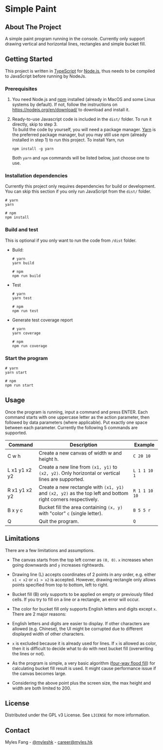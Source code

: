 # Simple Paint

## About The Project

A simple paint program running in the console. Currently only support drawing vertical and horizontal lines, rectangles and simple bucket fill.

## Getting Started

This project is written in [TypeScript](https://www.typescriptlang.org/) for [Node.js](https://nodejs.org/), thus needs to be compiled to JavaScript before running by NodeJs.

### Prerequisites

1. You need Node.js and [npm](https://www.npmjs.com/) installed (already in MacOS and some Linux systems by default). If not, follow the instructions on https://nodejs.org/en/download/ to download and install it.

2. Ready-to-use Javascript code is included in the `dist/` folder. To run it directly, skip to step 3.  
   To build the code by yourself, you will need a package manager. [Yarn](https://yarnpkg.com/) is the preferred package manager, but you may still use npm (already installed in step 1) to run this project. To install Yarn, run
   ```
   npm install -g yarn
   ```
   Both `yarn` and `npm` commands will be listed below, just choose one to use.

### Installation dependencies

Currently this project only requires dependencies for build or development. You can skip this section if you only run JavaScript from the `dist/` folder.

```
# yarn
yarn

# npm
npm install
```

### Build and test

This is optional if you only want to run the code from `/dist` folder.

- Build:

  ```
  # yarn
  yarn build

  # npm
  npm run build
  ```

- Test

  ```
  # yarn
  yarn test

  # npm
  npm run test
  ```

- Generate test coverage report

  ```
  # yarn
  yarn coverage

  # npm
  npm run coverage
  ```

### Start the program

```
# yarn
yarn start

# npm
npm run start
```

## Usage

Once the program is running, input a command and press ENTER. Each command starts with one uppercase letter as the action parameter, then followed by data parameters (where applicable). Put exactly one space between each parameter.
Currently the following 5 commands are supported.

| Command       | Description                                                                                                  | Example       |
| ------------- | ------------------------------------------------------------------------------------------------------------ | ------------- |
| C w h         | Create a new canvas of width w and height h.                                                                 | `C 20 10`     |
| L x1 y1 x2 y2 | Create a new line from `(x1, y1)` to `(x2, y2)`. Only horizontal or vertical lines are supported.            | `L 1 1 10 1`  |
| R x1 y1 x2 y2 | Create a new rectangle with `(x1, y1)` and `(x2, y2)` as the top left and bottom right corners respectively. | `R 1 1 10 10` |
| B x y c       | Bucket fill the area containing `(x, y)` with "color" `c` (single letter).                                   | `B 5 5 r`     |
| Q             | Quit the program.                                                                                            | `Q`           |

## Limitations

There are a few limitations and assumptions.

- The canvas starts from the top left corner as `(0, 0)`. `x` increases when going downwards and `y` increases rightwards.

- Drawing line (L) accepts coordinates of 2 points in any order, e.g. either `x1 < x2` or `x1 > x2` is accepted. However, drawing rectangle only allows points specified from top to bottom, left to right.

- Bucket fill (B) only supports to be applied on empty or previously filled cells. If you try to fill on a line or a rectangle, an error will occur.

- The color for bucket fill only supports English letters and digits except `x`. There are 2 major reasons:

- English letters and digits are easier to display. If other characters are allowed (e.g. Chinese), the UI might be corrupted due to different displayed width of other characters.

- `x` is excluded because it is already used for lines. If `x` is allowed as color, then it is difficult to decide what to do with next bucket fill (overwriting the lines or not).

- As the program is simple, a very basic algorithm ([four-way flood fill](https://en.wikipedia.org/wiki/Flood_fill)) for calculating bucket fill result is used. It might cause performance issue if the canvas becomes large.

- Considering the above point plus the screen size, the max height and width are both limited to 200.

## License

Distributed under the GPL v3 License. See `LICENSE` for more information.

## Contact

Myles Fang - [@myleshk](https://github.com/myleshk) - career@myles.hk
